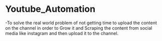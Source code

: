 # Youtube_Automation
-To solve the real world problem of not getting time to upload the content on the channel in order to Grow it and Scraping the content from social media like instagram and then upload it to the channel.
